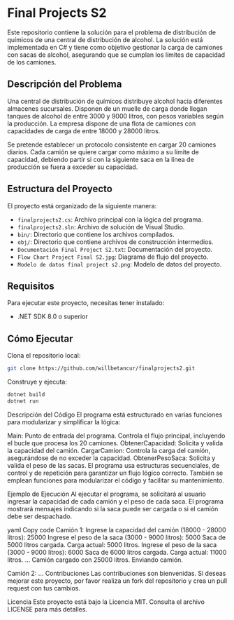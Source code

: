 # Final Projects S2

Este repositorio contiene la solución para el problema de distribución de químicos de una central de distribución de alcohol. La solución está implementada en C# y tiene como objetivo gestionar la carga de camiones con sacas de alcohol, asegurando que se cumplan los límites de capacidad de los camiones.

## Descripción del Problema

Una central de distribución de químicos distribuye alcohol hacia diferentes almacenes sucursales. Disponen de un muelle de carga donde llegan tanques de alcohol de entre 3000 y 9000 litros, con pesos variables según la producción. La empresa dispone de una flota de camiones con capacidades de carga de entre 18000 y 28000 litros.

Se pretende establecer un protocolo consistente en cargar 20 camiones diarios. Cada camión se quiere cargar como máximo a su límite de capacidad, debiendo partir si con la siguiente saca en la línea de producción se fuera a exceder su capacidad.

## Estructura del Proyecto

El proyecto está organizado de la siguiente manera:

- `finalprojects2.cs`: Archivo principal con la lógica del programa.
- `finalprojects2.sln`: Archivo de solución de Visual Studio.
- `bin/`: Directorio que contiene los archivos compilados.
- `obj/`: Directorio que contiene archivos de construcción intermedios.
- `Documentación Final Project S2.txt`: Documentación del proyecto.
- `Flow Chart Project Final S2.jpg`: Diagrama de flujo del proyecto.
- `Modelo de datos final project s2.png`: Modelo de datos del proyecto.

## Requisitos

Para ejecutar este proyecto, necesitas tener instalado:

- .NET SDK 8.0 o superior

## Cómo Ejecutar
Clona el repositorio local:
```bash
git clone https://github.com/willbetancur/finalprojects2.git
```
Construye y ejecuta:
```bash
dotnet build
dotnet run
```
Descripción del Código
El programa está estructurado en varias funciones para modularizar y simplificar la lógica:

Main: Punto de entrada del programa. Controla el flujo principal, incluyendo el bucle que procesa los 20 camiones.
ObtenerCapacidad: Solicita y valida la capacidad del camión.
CargarCamion: Controla la carga del camión, asegurándose de no exceder la capacidad.
ObtenerPesoSaca: Solicita y valida el peso de las sacas.
El programa usa estructuras secuenciales, de control y de repetición para garantizar un flujo lógico correcto. También se emplean funciones para modularizar el código y facilitar su mantenimiento.

Ejemplo de Ejecución
Al ejecutar el programa, se solicitará al usuario ingresar la capacidad de cada camión y el peso de cada saca. El programa mostrará mensajes indicando si la saca puede ser cargada o si el camión debe ser despachado.

yaml
Copy code
Camión 1:
Ingrese la capacidad del camión (18000 - 28000 litros): 25000
Ingrese el peso de la saca (3000 - 9000 litros): 5000
Saca de 5000 litros cargada. Carga actual: 5000 litros.
Ingrese el peso de la saca (3000 - 9000 litros): 6000
Saca de 6000 litros cargada. Carga actual: 11000 litros.
...
Camión cargado con 25000 litros. Enviando camión.

Camión 2:
...
Contribuciones
Las contribuciones son bienvenidas. Si deseas mejorar este proyecto, por favor realiza un fork del repositorio y crea un pull request con tus cambios.

Licencia
Este proyecto está bajo la Licencia MIT. Consulta el archivo LICENSE para más detalles.
